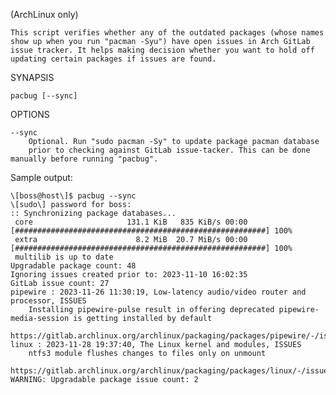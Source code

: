 (ArchLinux only)

    This script verifies whether any of the outdated packages (whose names show up when you run "pacman -Syu") have open issues in Arch GitLab issue tracker. It helps making decision whether you want to hold off updating certain packages if issues are found.

SYNAPSIS

    pacbug [--sync]

OPTIONS

    --sync
        Optional. Run "sudo pacman -Sy" to update package pacman database
        prior to checking against GitLab issue-tacker. This can be done manually before running "pacbug".

Sample output:

    \[boss@host\]$ pacbug --sync
    \[sudo\] password for boss:
    :: Synchronizing package databases...
     core                     131.1 KiB   835 KiB/s 00:00 [########################################################] 100%
     extra                      8.2 MiB  20.7 MiB/s 00:00 [########################################################] 100%
     multilib is up to date
    Upgradable package count: 48
    Ignoring issues created prior to: 2023-11-10 16:02:35
    GitLab issue count: 27
    pipewire : 2023-11-26 11:30:19, Low-latency audio/video router and processor, ISSUES
        Installing pipewire-pulse result in offering deprecated pipewire-media-session is getting installed by default
        https://gitlab.archlinux.org/archlinux/packaging/packages/pipewire/-/issues/2
    linux : 2023-11-28 19:37:40, The Linux kernel and modules, ISSUES
        ntfs3 module flushes changes to files only on unmount
        https://gitlab.archlinux.org/archlinux/packaging/packages/linux/-/issues/6
    WARNING: Upgradable package issue count: 2
